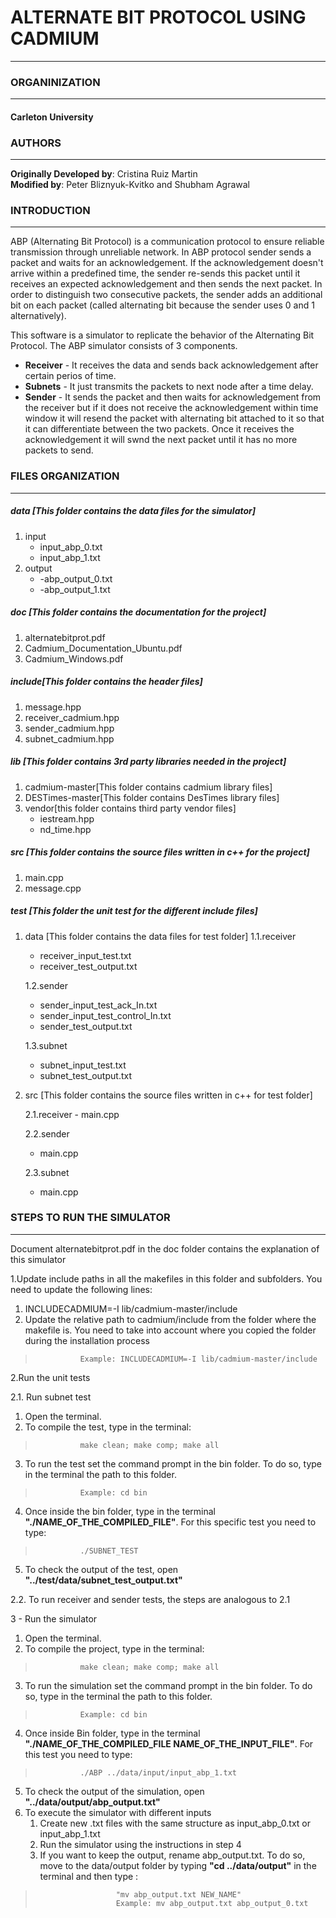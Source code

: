 # **ALTERNATE BIT PROTOCOL USING CADMIUM**
---
### ORGANINIZATION
---
#### Carleton University
### AUTHORS
---
**Originally Developed by**: Cristina Ruiz Martin<br/>
**Modified by**: Peter Bliznyuk-Kvitko and Shubham Agrawal
### INTRODUCTION
---
ABP (Alternating Bit Protocol) is a communication protocol to ensure reliable transmission through unreliable network. In ABP protocol sender sends a packet and waits for an acknowledgement. If the acknowledgement doesn't arrive within a predefined time, the sender re-sends this packet until it receives an expected acknowledgement and then sends the next packet. In order to distinguish two consecutive packets, the sender adds an additional bit on each packet (called alternating bit because the sender uses 0 and 1 alternatively). 

This software is a simulator to replicate the behavior of the Alternating Bit Protocol. The ABP simulator consists of 3 components.

- **Receiver** - It receives the data and sends back acknowledgement after certain perios of time.
- **Subnets** - It just transmits the packets to next node after a time delay. 
- **Sender** - It sends the packet and then waits for acknowledgement from the receiver but if it does not receive the acknowledgement within time window it will resend the packet with alternating bit attached to it so that it can differentiate between the two packets. Once it receives the acknowledgement it will swnd the next packet until it has no more packets to send.
### FILES ORGANIZATION
---
##### data [This folder contains the data files for the simulator]
1. input
    -   input_abp_0.txt
    -    input_abp_1.txt
2. output
	-	-abp_output_0.txt
	-	-abp_output_1.txt

##### doc [This folder contains the documentation for the project]
1. alternatebitprot.pdf
2. Cadmium_Documentation_Ubuntu.pdf
3. Cadmium_Windows.pdf

##### include[This folder contains the header files]
1. message.hpp
2. receiver_cadmium.hpp
3. sender_cadmium.hpp
4. subnet_cadmium.hpp

##### lib [This folder contains 3rd party libraries needed in the project]
1. cadmium-master[This folder contains cadmium library files]
2. DESTimes-master[This folder contains DesTimes library files]
3. vendor[this folder contains third party vendor files]
	-	iestream.hpp
	-	nd_time.hpp

##### src [This folder contains the source files written in c++ for the project]
1. main.cpp
2. message.cpp

##### test [This folder the unit test for the different include files]
1. data [This folder contains the data files for test folder]
    1.1.receiver
    -    receiver_input_test.txt
	-	receiver_test_output.txt
    
    1.2.sender
	-	sender_input_test_ack_In.txt
	-   sender_input_test_control_In.txt
	-   sender_test_output.txt
		
    1.3.subnet
	-   subnet_input_test.txt
	-   subnet_test_output.txt
2. src [This folder contains the source files written in c++ for test folder]

    2.1.receiver
        -   main.cpp

    2.2.sender
	-   main.cpp
	
    2.3.subnet
	-   main.cpp

### STEPS TO RUN THE SIMULATOR
---
Document alternatebitprot.pdf in the doc folder contains the explanation of this simulator

1.Update include paths in all the makefiles in this folder and subfolders. You need to update the following lines:

1. INCLUDECADMIUM=-I lib/cadmium-master/include
2. Update the relative path to cadmium/include from the folder where the makefile is. You need to take into account where you copied the folder during the installation process
>               Example: INCLUDECADMIUM=-I lib/cadmium-master/include

2.Run the unit tests

2.1. Run subnet test
1. Open the terminal.
2. To compile the test, type in the terminal:
>               make clean; make comp; make all
3. To run the test set the command prompt in the bin folder. To do so, type in the terminal the path to this folder.
>               Example: cd bin
4. Once inside the bin folder, type in the terminal **"./NAME_OF_THE_COMPILED_FILE"**. For this specific test you need to type:
>               ./SUBNET_TEST
5. To check the output of the test, open  **"../test/data/subnet_test_output.txt"**

2.2. To run receiver and sender tests, the steps are analogous to 2.1

3 - Run the simulator

1. Open the terminal.
2. To compile the project, type in the terminal:
>               make clean; make comp; make all
3. To run the simulation set the command prompt in the bin folder. To do so, type in the terminal the path to this folder.
>               Example: cd bin
4. Once inside Bin folder, type in the terminal **"./NAME_OF_THE_COMPILED_FILE NAME_OF_THE_INPUT_FILE"**. For this test you need to type:
>               ./ABP ../data/input/input_abp_1.txt
5. To check the output of the simulation, open  **"../data/output/abp_output.txt"**
6.  To execute the simulator with different inputs
    1. Create new .txt files with the same structure as input_abp_0.txt or input_abp_1.txt
	2. Run the simulator using the instructions in step 4
	3. If you want to keep the output, rename abp_output.txt. To do so, move to the data/output folder by typing **"cd ../data/output"** in the terminal and then type :
>                       "mv abp_output.txt NEW_NAME"
>                       Example: mv abp_output.txt abp_output_0.txt


